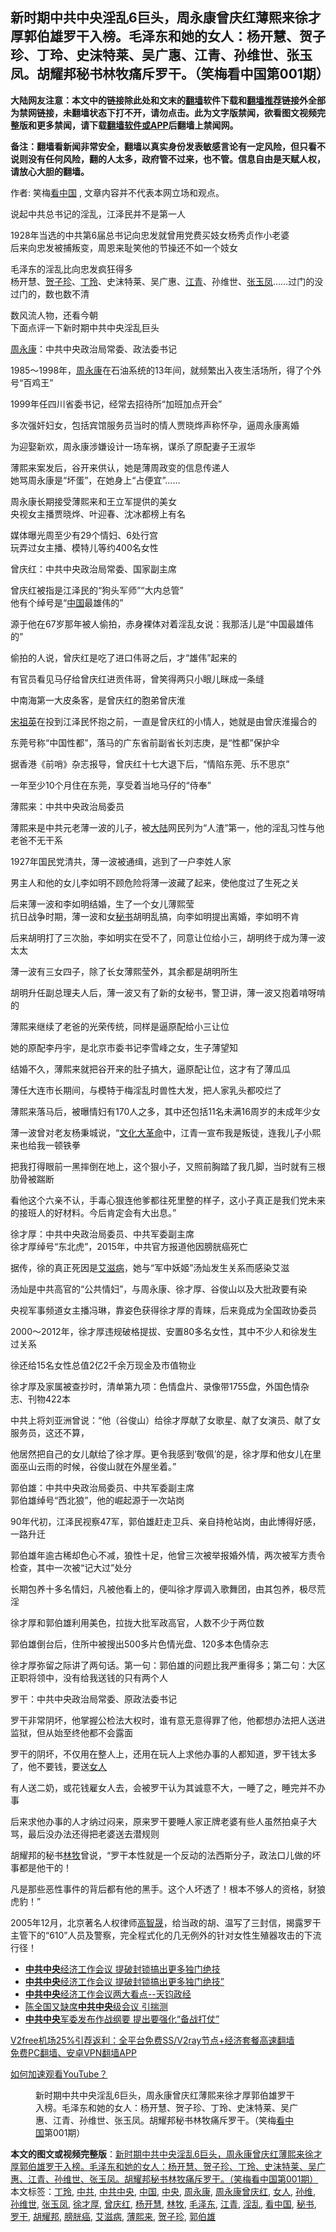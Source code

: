  <h2>新时期中共中央淫乱6巨头，周永康曾庆红薄熙来徐才厚郭伯雄罗干入榜。毛泽东和她的女人：杨开慧、贺子珍、丁玲、史沫特莱、吴广惠、江青、孙维世、张玉凤。胡耀邦秘书林牧痛斥罗干。（笑梅看中国第001期）</h2> <p class="notice"><b>大陆网友注意：本文中的链接除此处和文末的<a href="https://github.com/bannedbook/fanqiang" >翻墙</a>软件下载和<a href="https://github.com/killgcd/justmysocks/blob/master/README.md">翻墙推荐</a>链接外全部为禁网链接，未翻墙状态下打不开，请勿点击。此为文字版禁闻，欲看图文视频完整版和更多禁闻，请下载<a href="https://github.com/bannedbook/fanqiang">翻墙软件或APP</a>后翻墙上禁闻网。</p><p>备注：翻墙看新闻非常安全，翻墙以真实身份发表敏感言论有一定风险，但只看不说则没有任何风险，翻的人太多，政府管不过来，也不管。信息自由是天赋人权，请放心大胆的翻墙。</b></p>  <div class="entry"> <p>作者: 笑梅<span class='wp_keywordlink_affiliate'><a href="https://www.secretchina.com/" title="看中国" target="_blank">看中国</a></span> , 文章内容并不代表本网立场和观点。</p> <figure></figure> <p>说起中共总书记的淫乱，江泽民并不是第一人</p> <p>1928年当选的中共第6届总书记向忠发就曾用党费买妓女杨秀贞作小老婆<br /> 后来向忠发被捕叛变，周恩来耻笑他的节操还不如一个妓女</p> <p>毛泽东的淫乱比向忠发疯狂得多<br /> 杨开慧、<a href="https://www.bannedbook.org/bnews/tag/%e8%b4%ba%e5%ad%90%e7%8f%8d/" class="st_tag internal_tag" rel="tag" title="标签 贺子珍 下的日志">贺子珍</a>、<a href="https://www.bannedbook.org/bnews/tag/%e4%b8%81%e7%8e%b2/" class="st_tag internal_tag" rel="tag" title="标签 丁玲 下的日志">丁玲</a>、史沫特莱、吴广惠、<a href="https://www.bannedbook.org/bnews/tag/%e6%b1%9f%e9%9d%92/" class="st_tag internal_tag" rel="tag" title="标签 江青 下的日志">江青</a>、孙维世、<a href="https://www.bannedbook.org/bnews/tag/%e5%bc%a0%e7%8e%89%e5%87%a4/" class="st_tag internal_tag" rel="tag" title="标签 张玉凤 下的日志">张玉凤</a>……过门的没过门的，数也数不清</p> <p>数风流人物，还看今朝<br /> 下面点评一下新时期中共中央淫乱巨头</p> <p><span class='wp_keywordlink'><a href="https://www.bannedbook.org/forum2/topic2891.html" title="《周永康其人》《周永康传》" target="_blank">周永康</a></span>：中共中央政治局常委、政法委书记</p> <p>1985～1998年，<a href="https://www.bannedbook.org/bnews/tag/%e5%91%a8%e6%b0%b8%e5%ba%b7/" class="st_tag internal_tag" rel="tag" title="标签 周永康 下的日志">周永康</a>在石油系统的13年间，就频繁出入夜生活场所，得了个外号“百鸡王”</p> <p>1999年任四川省委书记，经常去招待所“加班加点开会”</p> <p>多次强奸妇女，包括宾馆服务员当时的情人贾晓烨声称怀孕，逼周永康离婚</p> <p>为迎娶新欢，周永康涉嫌设计一场车祸，谋杀了原配妻子王淑华</p> <p>薄熙来案发后，谷开来供认，她是薄周政变的信息传递人<br /> 她骂周永康是“坏蛋”，在她身上“占便宜”……</p> <p>周永康长期接受薄熙来和王立军提供的美女<br /> 央视女主播贾晓烨、叶迎春、沈冰都榜上有名</p> <p>媒体曝光周至少有29个情妇、6处行宫<br /> 玩弄过女主播、模特儿等约400名女性</p> <p>曾庆红：中共中央政治局常委、国家副主席</p> <p>曾庆红被指是江泽民的“狗头军师”“大内总管”<br /> 他有个绰号是“<span class='wp_keywordlink_affiliate'><a href="https://www.bannedbook.org/" title="中国" target="_blank">中国</a></span>最雄伟的”</p> <p>源于他在67岁那年被人偷拍，赤身裸体对着淫乱女说：我那活儿是“中国最雄伟的”</p>  <p>偷拍的人说，曾庆红是吃了进口伟哥之后，才“雄伟”起来的</p> <p>有官员看见马仔给曾庆红进贡伟哥，曾笑得两只小眼儿眯成一条缝</p> <p>中南海第一大皮条客，是曾庆红的胞弟曾庆淮</p> <p><span class='wp_keywordlink'><a href="https://www.bannedbook.org/forum2/topic2330.html" title="《国母宋祖英》" target="_blank">宋祖英</a></span>在投到江泽民怀抱之前，一直是曾庆红的小情人，她就是由曾庆淮撮合的</p> <p>东莞号称“中国性都”，落马的广东省前副省长刘志庚，是“性都”保护伞</p> <p>据香港《前哨》杂志报导，曾庆红十七大退下后，“情陷东莞、乐不思京”</p> <p>一年至少10个月住在东莞，享受着当地马仔的“侍奉”</p> <p>薄熙来：中共中央政治局委员</p> <p>薄熙来是中共元老薄一波的儿子，被<span class='wp_keywordlink_affiliate'><a href="https://www.bannedbook.org/" title="大陆" target="_blank">大陆</a></span>网民列为“人渣”第一，他的淫乱习性与他老爸不无干系</p> <p>1927年国民党清共，薄一波被通缉，逃到了一户李姓人家</p> <p>男主人和他的女儿李如明不顾危险将薄一波藏了起来，使他度过了生死之关</p> <p>后来薄一波和李如明结婚，生了一个女儿薄熙莹<br /> 抗日战争时期，薄一波和女<a href="https://www.bannedbook.org/bnews/tag/%E7%A7%98%E4%B9%A6/" class="st_tag internal_tag" rel="tag" title="标签 秘书 下的日志">秘书</a>胡明乱搞，向李如明提出离婚，李如明不肯</p> <p>后来胡明打了三次胎，李如明实在受不了，同意让位给小三，胡明终于成为薄一波太太</p> <p>薄一波有三女四子，除了长女薄熙莹外，其余都是胡明所生</p> <p>胡明升任副总理夫人后，薄一波又有了新的女秘书，警卫讲，薄一波又抱着啃呀啃的</p> <p>薄熙来继续了老爸的光荣传统，同样是逼原配给小三让位</p>  <p>她的原配李丹宇，是北京市委书记李雪峰之女，生子薄望知</p> <p>结婚不久，薄熙来就把谷开来的肚子搞大，逼原配让位，这才有了薄瓜瓜</p> <p>薄任大连市长期间，与模特于梅淫乱时兽性大发，把人家乳头都咬烂了</p> <p>薄熙来落马后，被曝情妇有170人之多，其中还包括11名未满16周岁的未成年少女</p> <p>薄一波曾对老友杨秉城说，“<span class='wp_keywordlink'><a href="https://www.bannedbook.org/forum2/topic973.html" title="《文化大革命：历史真相和集体记忆》" target="_blank">文化大革命</a></span>中，江青一宣布我是叛徒，连我儿子小熙来也给我一顿铁拳</p> <p>把我打得眼前一黑摔倒在地上，这个狠小子，又照前胸踏了我几脚，当时就有三根肋骨被踹断</p> <p>看他这个六亲不认，手毒心狠连他爹都往死里整的样子，这小子真正是我们党未来的接班人的好材料。今后肯定会有大出息。”</p> <p>徐才厚：中共中央政治局委员、中共军委副主席<br /> 徐才厚绰号“东北虎”，2015年，中共官方报道他因膀胱癌死亡</p> <p>据传，徐的真正死因是<a href="https://www.bannedbook.org/bnews/tag/%e8%89%be%e6%bb%8b%e7%97%85/" class="st_tag internal_tag" rel="tag" title="标签 艾滋病 下的日志">艾滋病</a>，她与“军中妖姬”汤灿发生关系而感染艾滋</p> <p>汤灿是中共高官的“公共情妇”，与周永康、徐才厚、谷俊山以及大批政要有染</p> <p>央视军事频道女主播冯琳，靠姿色获得徐才厚的青睐，后来竟成为全国政协委员</p> <p>2000～2012年，徐才厚违规破格提拔、安置80多名女性，其中不少人和徐发生过关系</p> <p>徐还给15名女性总值2亿2千余万现金及市值物业</p> <p>徐才厚及家属被查抄时，清单第九项：色情盘片、录像带1755盘，外国色情杂志、刊物422本</p> <p>中共上将刘亚洲曾说：“他（谷俊山）给徐才厚献了女歌星、献了女演员、献了女服务员，这还不算，</p> <p>他居然把自己的女儿献给了徐才厚。更令我感到‘敬佩’的是，徐才厚和他女儿在里面巫山云雨的时候，谷俊山就在外屋坐着。”</p>  <p>郭伯雄：中共中央政治局委员、中共军委副主席<br /> 郭伯雄绰号“西北狼”，他的崛起源于一次站岗</p> <p>90年代初，江泽民视察47军，郭伯雄赶走卫兵、亲自持枪站岗，由此博得好感，一路升迁</p> <p>郭伯雄年逾古稀却色心不减，狼性十足，他曾三次被举报婚外情，两次被军方责令检查，其中一次被“记大过”处分</p> <p>长期包养十多名情妇，凡被他看上的，便叫徐才厚调入歌舞团，由其包养，极尽荒淫</p> <p>徐才厚和郭伯雄利用美色，拉拢大批军政高官，人数不少于两位数</p> <p>郭伯雄倒台后，住所中被搜出500多片色情光盘、120多本色情杂志</p> <p>徐才厚弥留之际讲了两句话。第一句：郭伯雄的问题比我严重得多；第二句：大区正职将领中，没有给我送钱的只有两个人</p> <p>罗干：中共中央政治局常委、原政法委书记</p> <p>罗干非常阴坏，他掌握公检法大权时，谁有意无意得罪了他，他都想办法把人送进监狱，但从始至终他都不会露面</p> <p>罗干的阴坏，不仅用在整人上，还用在玩人上求他办事的人都知道，罗干钱太多了，他不要钱，要送<a href="https://www.bannedbook.org/bnews/tag/%e5%a5%b3%e4%ba%ba/" class="st_tag internal_tag" rel="tag" title="标签 女人 下的日志">女人</a></p> <p>有人送二奶，或花钱雇女人去，会被罗干认为其诚意不大，一睡了之，睡完并不办事</p> <p>后来求他办事的人才纳过闷来，原来罗干要睡人家正牌老婆有些人虽然拍桌子大骂，最后没办法还得把老婆送去潜规则</p> <p>胡耀邦的秘书<a href="https://www.bannedbook.org/bnews/tag/%e6%9e%97%e7%89%a7/" class="st_tag internal_tag" rel="tag" title="标签 林牧 下的日志">林牧</a>曾说，“罗干本性就是一个反动的法西斯分子，政法口儿做的坏事都是他干的！</p> <p>凡是那些恶性事件的背后都有他的黑手。这个人坏透了！根本不够人的资格，豺狼虎豹！”</p> <p>2005年12月，北京著名人权律师<span class='wp_keywordlink'><a href="https://www.bannedbook.org/forum10/topic379.html" title="高智晟" target="_blank">高智晟</a></span>，给当政的胡、温写了三封信，揭露罗干主管下的“610”人员及警察，完全程式化的几无例外的针对女性生殖器攻击的下流行径！</p> <ul class='op-related-articles' title='相关阅读'> <li><a href='https://www.bannedbook.org/bnews/headline/20201219/1450591.html' target='_blank'><b>中共中央</b>经济工作会议 提破封锁搞出更多独门绝技</a></li> <li><a href='https://www.bannedbook.org/bnews/headline/20201219/1450558.html' target='_blank'><b>中共中央</b>经济工作会议 提破封锁搞出更多独门绝技”</a></li> <li><a href='https://www.bannedbook.org/bnews/bannedvideo/20201216/1448547.html' target='_blank'><b>中共中央</b>经济工作会议两大看点--天钧政经</a></li> <li><a href='https://www.bannedbook.org/bnews/cbnews/20201118/1432955.html' target='_blank'>陈全国又缺席<b>中共中央</b>级会议 引揣测</a></li> <li><a href='https://www.bannedbook.org/bnews/headline/20201113/1430621.html' target='_blank'><b>中共中央</b>军委发布作战纲要 提出要强化“备战打仗”</a></li> </ul> <p class="texttj"> <a href="https://www.bannedbook.org/forum23/topic22702.html" target="_blank">V2free机场25%引荐返利：全平台免费SS/V2ray节点+经济套餐高速翻墙</a><br/> <a href="https://github.com/bannedbook/fanqiang/wiki/%E7%A6%81%E9%97%BB%E7%BD%91%E5%AE%89%E5%8D%93%E7%BF%BB%E5%A2%99%E6%96%B0%E9%97%BBAPP" target="_blank">免费PC翻墙、安卓VPN翻墙APP</a></p><p><a href='https://www.bannedbook.org/bnews/topimagenews/20180409/925596.html' target='_blank'>如何加速观看YouTube？ </a></p>  <figure class='op-interactive'><figcaption>新时期中共中央淫乱6巨头，周永康曾庆红薄熙来徐才厚郭伯雄罗干入榜。毛泽东和她的女人：杨开慧、贺子珍、丁玲、史沫特莱、吴广惠、江青、孙维世、张玉凤。胡耀邦秘书林牧痛斥罗干。（笑梅<a href="https://www.bannedbook.org/bnews/tag/%e7%9c%8b%e4%b8%ad%e5%9b%bd/" class="st_tag internal_tag" rel="tag" title="标签 看中国 下的日志">看中国</a>第001期）</figcaption></figure> </p><a name='sharetosocial'></a>       <div><b>本文的图文或视频完整版</b>：<a href='https://www.bannedbook.org/bnews/comments/20201226/1455026.html'>新时期中共中央淫乱6巨头，周永康曾庆红薄熙来徐才厚郭伯雄罗干入榜。毛泽东和她的女人：杨开慧、贺子珍、丁玲、史沫特莱、吴广惠、江青、孙维世、张玉凤。胡耀邦秘书林牧痛斥罗干。（笑梅看中国第001期）</a></div>  </div><!--END ENTRY--> <div class="postfooter"> <div>本文标签：<a href="https://www.bannedbook.org/bnews/tag/%e4%b8%81%e7%8e%b2/" rel="tag">丁玲</a>, <a href="https://www.bannedbook.org/bnews/tag/%e4%b8%ad%e5%85%b1/" rel="tag">中共</a>, <a href="https://www.bannedbook.org/bnews/tag/%e4%b8%ad%e5%85%b1%e4%b8%ad%e5%a4%ae/" rel="tag">中共中央</a>, <a href="https://www.bannedbook.org/bnews/tag/%E4%B8%AD%E5%9B%BD/" rel="tag">中国</a>, <a href="https://www.bannedbook.org/bnews/tag/%E4%B8%AD%E5%A4%AE/" rel="tag">中央</a>, <a href="https://www.bannedbook.org/bnews/tag/%e5%91%a8%e6%b0%b8%e5%ba%b7/" rel="tag">周永康</a>, <a href="https://www.bannedbook.org/bnews/tag/%E5%91%A8%E6%B0%B8%E5%BA%B7%E6%9B%BE%E5%BA%86%E7%BA%A2/" rel="tag">周永康曾庆红</a>, <a href="https://www.bannedbook.org/bnews/tag/%e5%a5%b3%e4%ba%ba/" rel="tag">女人</a>, <a href="https://www.bannedbook.org/bnews/tag/%e5%ad%99%e7%bb%b4/" rel="tag">孙维</a>, <a href="https://www.bannedbook.org/bnews/tag/%e5%ad%99%e7%bb%b4%e4%b8%96/" rel="tag">孙维世</a>, <a href="https://www.bannedbook.org/bnews/tag/%e5%bc%a0%e7%8e%89%e5%87%a4/" rel="tag">张玉凤</a>, <a href="https://www.bannedbook.org/bnews/tag/%e5%be%90%e6%89%8d%e5%8e%9a/" rel="tag">徐才厚</a>, <a href="https://www.bannedbook.org/bnews/tag/%e6%9b%be%e5%ba%86%e7%ba%a2/" rel="tag">曾庆红</a>, <a href="https://www.bannedbook.org/bnews/tag/%E6%9D%A8%E5%BC%80%E6%85%A7/" rel="tag">杨开慧</a>, <a href="https://www.bannedbook.org/bnews/tag/%e6%9e%97%e7%89%a7/" rel="tag">林牧</a>, <a href="https://www.bannedbook.org/bnews/tag/%e6%af%9b%e6%b3%bd%e4%b8%9c/" rel="tag">毛泽东</a>, <a href="https://www.bannedbook.org/bnews/tag/%e6%b1%9f%e9%9d%92/" rel="tag">江青</a>, <a href="https://www.bannedbook.org/bnews/tag/%e6%b7%ab%e4%b9%b1/" rel="tag">淫乱</a>, <a href="https://www.bannedbook.org/bnews/tag/%e7%9c%8b%e4%b8%ad%e5%9b%bd/" rel="tag">看中国</a>, <a href="https://www.bannedbook.org/bnews/tag/%E7%A7%98%E4%B9%A6/" rel="tag">秘书</a>, <a href="https://www.bannedbook.org/bnews/tag/%e7%bd%97%e5%b9%b2/" rel="tag">罗干</a>, <a href="https://www.bannedbook.org/bnews/tag/%e8%83%a1%e8%80%80%e9%82%a6/" rel="tag">胡耀邦</a>, <a href="https://www.bannedbook.org/bnews/tag/%e8%86%80%e8%83%b1%e7%99%8c/" rel="tag">膀胱癌</a>, <a href="https://www.bannedbook.org/bnews/tag/%e8%89%be%e6%bb%8b%e7%97%85/" rel="tag">艾滋病</a>, <a href="https://www.bannedbook.org/bnews/tag/%e8%96%84%e7%86%99%e6%9d%a5/" rel="tag">薄熙来</a>, <a href="https://www.bannedbook.org/bnews/tag/%e8%b4%ba%e5%ad%90%e7%8f%8d/" rel="tag">贺子珍</a>, <a href="https://www.bannedbook.org/bnews/tag/%e9%83%ad%e4%bc%af%e9%9b%84/" rel="tag">郭伯雄</a></div>  </div><!--END POSTFOOTER--> 